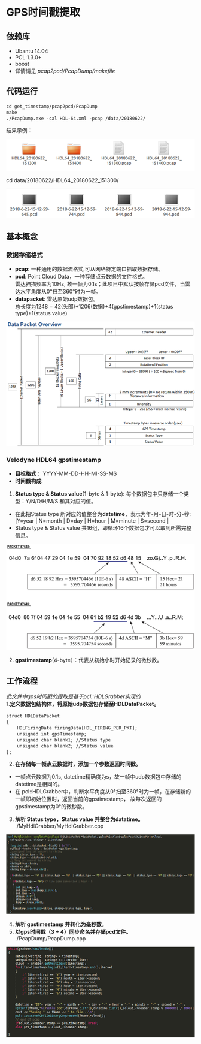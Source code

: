 # GPS时间戳提取
## 依赖库
* Ubantu 14.04
* PCL 1.3.0+
* boost 
* 详情请见 *pcap2pcd/PcapDump/makefile*
## 代码运行
```
cd get_timestamp/pcap2pcd/PcapDump  
make  
./PcapDump.exe -cal HDL-64.xml -pcap /data/20180622/
```

结果示例：  

![result1](https://github.com/mikon1995/get_gpstimestamp/raw/master/imgs/result1.png)  

cd data/20180622/HDL64_20180622_151300/  

![result2](https://github.com/mikon1995/get_gpstimestamp/raw/master/imgs/result2.png)

## 基本概念
### 数据存储格式
* **pcap**: 一种通用的数据流格式,可从网络特定端口抓取数据存储。
* **pcd**: Point Cloud Data，一种存储点云数据的文件格式。  
  雷达扫描频率为10Hz, 故一帧为0.1s；此项目中默认按帧存储pcd文件，当雷达水平角度从0°扫至360°时为一帧。
* **datapacket**: 雷达原始udp数据包。  
  总长度为1248 = 42(头部)+1206(数据)+4(gpstimestamp)+1(status type)+1(status value)    

![datapacket](https://github.com/mikon1995/get_gpstimestamp/raw/master/imgs/datapacket.png)

### Velodyne HDL64 gpstimestamp
* **目标格式**： YYYY-MM-DD-HH-MI-SS-MS
* **时间戳构成**:  
1. **Status type & Status value**(1-byte & 1-byte): 每个数据包中只存储一个类型：Y/N/D/H/M/S 和其对应的值。  
  * 在此把Status type 所对应的值整合为**datetime**，表示为年-月-日-时-分-秒:   
    |Y=year | N=month | D=day | H=hour | M=minute | S=second | 
  * Status type & Status value 共16组，即循环16个数据包才可以取到所需完整信息。

![gpstimestamp_per_datapacket](https://github.com/mikon1995/get_gpstimestamp/raw/master/imgs/gpstimestamp_per_datapacket.png)

2. **gpstimestamp**(4-byte）：代表从初始小时开始记录的微秒数。  

## 工作流程
*此文件中gps时间戳的提取是基于pcl::HDLGrabber实现的*  
1.**定义数据包结构体，将原始udp数据包存储至HDLDataPacket。**  
```
struct HDLDataPacket
{
	HDLFiringData firingData[HDL_FIRING_PER_PKT];
	unsigned int gpsTimestamp;
	unsigned char blank1; //Status type
	unsigned char blank2; //Status value
};
```
2. **在存储每一帧点云数据时，添加一个参数返回时间戳。**  
* 一帧点云数据为0.1s, datetime精确度为s，故一帧中udp数据包中存储的datetime是相同的。
* 在 pcl::HDLGrabber中，判断水平角度从0°扫至360°时为一帧，在存储新的一帧即初始位置时，返回当前的gpstimestamp，
  故每次返回的gpstimestamp为0°的微秒数。
3. **解析 Status type，Status value 并整合为datatime。**  
./MyHdlGrabber/MyHdlGrabber.cpp    

![get_gpstimestamp](https://github.com/mikon1995/get_gpstimestamp/raw/master/imgs/get_gpstimestamp.png)

4. **解析 gpstimestamp 并转化为毫秒数。**
5. **以gps时间戳（3 + 4）同步命名并存储pcd文件。**  
./PcapDump/PcapDump.cpp    

![return_gpstimestamp](https://github.com/mikon1995/get_gpstimestamp/raw/master/imgs/return_gpstimestamp.png)
 

